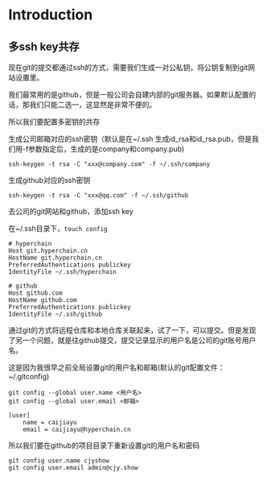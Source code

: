 # Introduction



## 多ssh key共存

现在git的提交都通过ssh的方式，需要我们生成一对公私钥，将公钥复制到git网站设置里。

我们最常用的是github，但是一般公司会自建内部的git服务器。如果默认配置的话，那我们只能二选一，这显然是非常不便的。

所以我们要配置多密钥的共存



生成公司邮箱对应的ssh密钥（默认是在~/.ssh 生成id_rsa和id_rsa.pub，但是我们用-f参数指定后，生成的是company和company.pub)

```
ssh-keygen -t rsa -C "xxx@company.com" -f ~/.ssh/company
```



生成github对应的ssh密钥

```
ssh-keygen -t rsa -C "xxx@qq.com" -f ~/.ssh/github
```



去公司的git网站和github，添加ssh key

在~/.ssh目录下，`touch config`

```
# hyperchain
Host git.hyperchain.cn
HostName git.hyperchain.cn
PreferredAuthentications publickey
IdentityFile ~/.ssh/hyperchain

# github
Host github.com
HostName github.com
PreferredAuthentications publickey
IdentityFile ~/.ssh/github
```



通过git的方式将远程仓库和本地仓库关联起来，试了一下，可以提交。但是发现了另一个问题，就是往github提交，提交记录显示的用户名是公司的git账号用户名。



这是因为我很早之前全局设置git的用户名和邮箱(默认的git配置文件：~/.gitconfig)

```
git config --global user.name <用户名>
git config --global user.email <邮箱>
```

```
[user]
	name = caijiayu
	email = caijiayu@hyperchain.cn
```



所以我们要在github的项目目录下重新设置git的用户名和密码

```
git config user.name cjyshow
git config user.email admin@cjy.show
```






